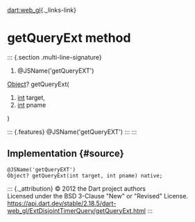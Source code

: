 [dart:web\_gl](../../dart-web_gl/dart-web_gl-library){._links-link}

getQueryExt method
==================

::: {.section .multi-line-signature}
<div>

1.  \@JSName(\'getQueryEXT\')

</div>

[Object](../../dart-core/object-class)? getQueryExt(

1.  [int](../../dart-core/int-class) target,
2.  [int](../../dart-core/int-class) pname

)

::: {.features}
\@JSName(\'getQueryEXT\')
:::
:::

Implementation {#source}
--------------

``` {.language-dart data-language="dart"}
@JSName('getQueryEXT')
Object? getQueryExt(int target, int pname) native;
```

::: {._attribution}
© 2012 the Dart project authors\
Licensed under the BSD 3-Clause \"New\" or \"Revised\" License.\
<https://api.dart.dev/stable/2.18.5/dart-web_gl/ExtDisjointTimerQuery/getQueryExt.html>
:::

